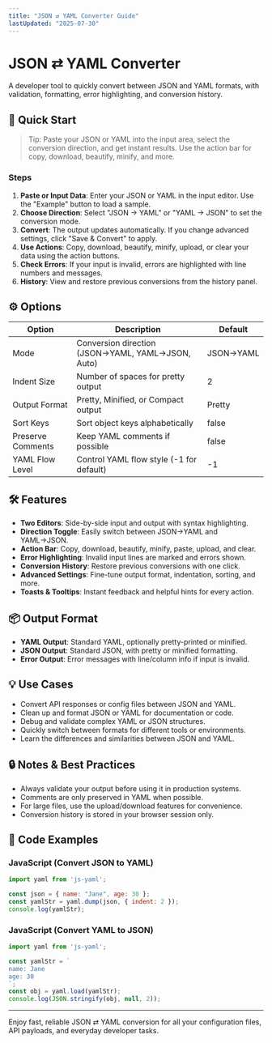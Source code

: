 ```yaml
---
title: "JSON ⇄ YAML Converter Guide"
lastUpdated: "2025-07-30"
---
```


# JSON ⇄ YAML Converter
A developer tool to quickly convert between JSON and YAML formats, with validation, formatting, error highlighting, and conversion history.

## 🚀 Quick Start
> Tip: Paste your JSON or YAML into the input area, select the conversion direction, and get instant results. Use the action bar for copy, download, beautify, minify, and more.

### Steps
1. **Paste or Input Data**: Enter your JSON or YAML in the input editor. Use the "Example" button to load a sample.
2. **Choose Direction**: Select "JSON → YAML" or "YAML → JSON" to set the conversion mode.
3. **Convert**: The output updates automatically. If you change advanced settings, click "Save & Convert" to apply.
4. **Use Actions**: Copy, download, beautify, minify, upload, or clear your data using the action buttons.
5. **Check Errors**: If your input is invalid, errors are highlighted with line numbers and messages.
6. **History**: View and restore previous conversions from the history panel.

## ⚙️ Options

| Option             | Description                                      | Default         |
|--------------------|--------------------------------------------------|-----------------|
| Mode               | Conversion direction (JSON→YAML, YAML→JSON, Auto)| JSON→YAML       |
| Indent Size        | Number of spaces for pretty output               | 2               |
| Output Format      | Pretty, Minified, or Compact output              | Pretty          |
| Sort Keys          | Sort object keys alphabetically                  | false           |
| Preserve Comments  | Keep YAML comments if possible                   | false           |
| YAML Flow Level    | Control YAML flow style (-1 for default)         | -1              |

## 🛠️ Features

- **Two Editors**: Side-by-side input and output with syntax highlighting.
- **Direction Toggle**: Easily switch between JSON→YAML and YAML→JSON.
- **Action Bar**: Copy, download, beautify, minify, paste, upload, and clear.
- **Error Highlighting**: Invalid input lines are marked and errors shown.
- **Conversion History**: Restore previous conversions with one click.
- **Advanced Settings**: Fine-tune output format, indentation, sorting, and more.
- **Toasts & Tooltips**: Instant feedback and helpful hints for every action.

## 📦 Output Format

- **YAML Output**: Standard YAML, optionally pretty-printed or minified.
- **JSON Output**: Standard JSON, with pretty or minified formatting.
- **Error Output**: Error messages with line/column info if input is invalid.

## 💡 Use Cases

* Convert API responses or config files between JSON and YAML.
* Clean up and format JSON or YAML for documentation or code.
* Debug and validate complex YAML or JSON structures.
* Quickly switch between formats for different tools or environments.
* Learn the differences and similarities between JSON and YAML.

## 🔒 Notes & Best Practices

* Always validate your output before using it in production systems.
* Comments are only preserved in YAML when possible.
* For large files, use the upload/download features for convenience.
* Conversion history is stored in your browser session only.

## 🔧 Code Examples

### JavaScript (Convert JSON to YAML)

```js
import yaml from 'js-yaml';

const json = { name: "Jane", age: 30 };
const yamlStr = yaml.dump(json, { indent: 2 });
console.log(yamlStr);
```

### JavaScript (Convert YAML to JSON)

```js
import yaml from 'js-yaml';

const yamlStr = `
name: Jane
age: 30
`;
const obj = yaml.load(yamlStr);
console.log(JSON.stringify(obj, null, 2));
```

---
Enjoy fast, reliable JSON ⇄ YAML conversion for all your configuration files, API payloads, and everyday developer tasks.